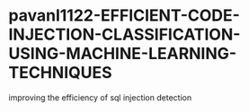 # pavanl1122-EFFICIENT-CODE-INJECTION-CLASSIFICATION-USING-MACHINE-LEARNING-TECHNIQUES
improving the efficiency of sql injection detection 

